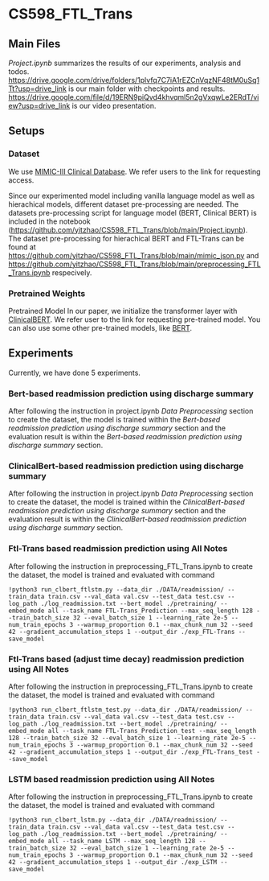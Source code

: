 # CS598_FTL_Trans
## Main Files
*Project.ipynb* summarizes the results of our experiments, analysis and todos.
https://drive.google.com/drive/folders/1plvfq7C7iA1rEZCnVqzNF48tM0uSq1Tt?usp=drive_link is our main folder with checkpoints and results.
https://drive.google.com/file/d/19ERN9piQvd4khvqml5n2gVxqwLe2ERdT/view?usp=drive_link is our video presentation.

## Setups
### Dataset
We use [MIMIC-III Clinical Database](https://physionet.org/content/mimiciii/1.4/). We refer users to the link for requesting access. 

Since our experimented model including vanilla language model as well as hierachical models,
different dataset pre-processing are needed.
The datasets pre-processing script for language model (BERT, Clinical BERT) is included in the 
notebook (https://github.com/yitzhao/CS598_FTL_Trans/blob/main/Project.ipynb).
The dataset pre-processing for hierachical BERT and FTL-Trans can be found at https://github.com/yitzhao/CS598_FTL_Trans/blob/main/mimic_json.py and https://github.com/yitzhao/CS598_FTL_Trans/blob/main/preprocessing_FTL_Trans.ipynb respecively.


### Pretrained Weights
Pretrained Model
In our paper, we initialize the transformer layer with [ClinicalBERT](https://github.com/kexinhuang12345/clinicalBERT/tree/master). We refer user to the link for requesting pre-trained model. You can also use some other pre-trained models, like [BERT](https://github.com/huggingface/transformers).



## Experiments
Currently, we have done 5 experiments.

### Bert-based readmission prediction using discharge summary
After following the instruction in project.ipynb *Data Preprocessing* section to create the dataset, the model is trained within the *Bert-based readmission prediction using discharge summary* section and the evaluation result is within the *Bert-based readmission prediction using discharge summary* section. 

### ClinicalBert-based readmission prediction using discharge summary
After following the instruction in project.ipynb *Data Preprocessing* section to create the dataset, the model is trained within the *ClinicalBert-based readmission prediction using discharge summary* section and the evaluation result is within the *ClinicalBert-based readmission prediction using discharge summary* section. 

### Ftl-Trans based readmission prediction using All Notes
After following the instruction in preprocessing_FTL_Trans.ipynb to create the dataset, the model is trained and evaluated with command
```
!python3 run_clbert_ftlstm.py --data_dir ./DATA/readmission/ --train_data train.csv --val_data val.csv --test_data test.csv --log_path ./log_readmission.txt --bert_model ./pretraining/ --embed_mode all --task_name FTL-Trans_Prediction --max_seq_length 128 --train_batch_size 32 --eval_batch_size 1 --learning_rate 2e-5 --num_train_epochs 3 --warmup_proportion 0.1 --max_chunk_num 32 --seed 42 --gradient_accumulation_steps 1 --output_dir ./exp_FTL-Trans --save_model
```

### Ftl-Trans based (adjust time decay) readmission prediction using All Notes
After following the instruction in preprocessing_FTL_Trans.ipynb to create the dataset, the model is trained and evaluated with command
```
!python3 run_clbert_ftlstm_test.py --data_dir ./DATA/readmission/ --train_data train.csv --val_data val.csv --test_data test.csv --log_path ./log_readmission.txt --bert_model ./pretraining/ --embed_mode all --task_name FTL-Trans_Prediction_test --max_seq_length 128 --train_batch_size 32 --eval_batch_size 1 --learning_rate 2e-5 --num_train_epochs 3 --warmup_proportion 0.1 --max_chunk_num 32 --seed 42 --gradient_accumulation_steps 1 --output_dir ./exp_FTL-Trans_test --save_model
```

### LSTM based readmission prediction using All Notes
After following the instruction in preprocessing_FTL_Trans.ipynb to create the dataset, the model is trained and evaluated with command
```
!python3 run_clbert_lstm.py --data_dir ./DATA/readmission/ --train_data train.csv --val_data val.csv --test_data test.csv --log_path ./log_readmission.txt --bert_model ./pretraining/ --embed_mode all --task_name LSTM --max_seq_length 128 --train_batch_size 32 --eval_batch_size 1 --learning_rate 2e-5 --num_train_epochs 3 --warmup_proportion 0.1 --max_chunk_num 32 --seed 42 --gradient_accumulation_steps 1 --output_dir ./exp_LSTM --save_model
```

